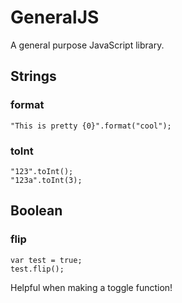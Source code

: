 # GeneralJS
A general purpose JavaScript library.

## Strings

### format

    "This is pretty {0}".format("cool");
    
### toInt

    "123".toInt();
    "123a".toInt(3);
    
## Boolean

### flip

    var test = true;
    test.flip();

Helpful when making a toggle function!
